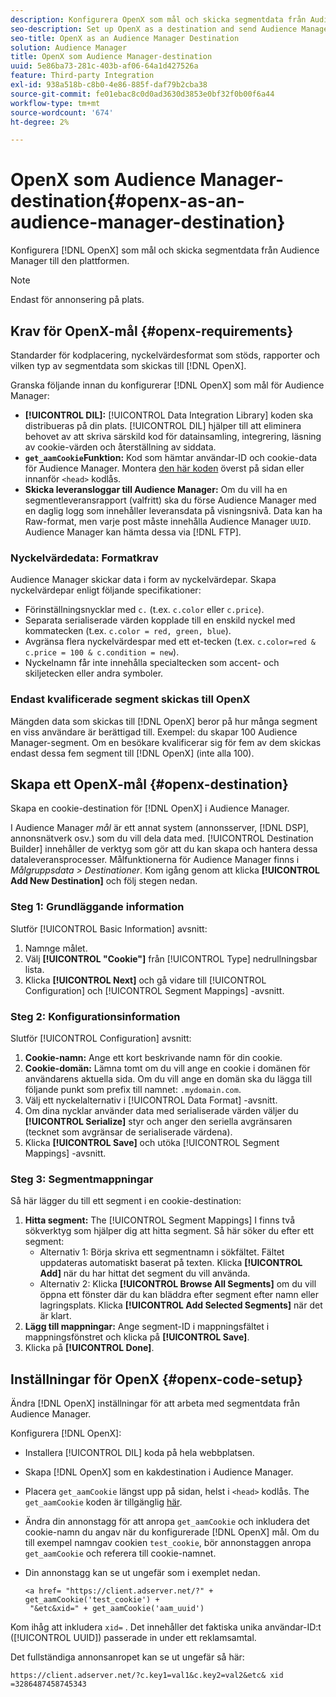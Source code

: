 ```yaml
---
description: Konfigurera OpenX som mål och skicka segmentdata från Audience Manager till den plattformen.
seo-description: Set up OpenX as a destination and send Audience Manager segment data to that platform.
seo-title: OpenX as an Audience Manager Destination
solution: Audience Manager
title: OpenX som Audience Manager-destination
uuid: 5e86ba73-281c-403b-af06-64a1d427526a
feature: Third-party Integration
exl-id: 938a518b-c8b0-4e86-885f-daf79b2cba38
source-git-commit: fe01ebac8c0d0ad3630d3853e0bf32f0b00f6a44
workflow-type: tm+mt
source-wordcount: '674'
ht-degree: 2%

---
```


# OpenX som Audience Manager-destination{#openx-as-an-audience-manager-destination}

Konfigurera [!DNL OpenX] som mål och skicka segmentdata från Audience Manager till den plattformen.

>[!NOTE]
>
>Endast för annonsering på plats.

## Krav för OpenX-mål {#openx-requirements}

Standarder för kodplacering, nyckelvärdesformat som stöds, rapporter och vilken typ av segmentdata som skickas till [!DNL OpenX].

<!-- aam-openx-requirements.xml -->

Granska följande innan du konfigurerar [!DNL OpenX] som mål för Audience Manager:

* **[!UICONTROL DIL]:** [!UICONTROL Data Integration Library] koden ska distribueras på din plats. [!UICONTROL DIL] hjälper till att eliminera behovet av att skriva särskild kod för datainsamling, integrering, läsning av cookie-värden och återställning av siddata.
* **`get_aamCookie`Funktion:** Kod som hämtar användar-ID och cookie-data för Audience Manager. Montera [den här koden](../../features/destinations/get-aam-cookie-code.md) överst på sidan eller innanför `<head>` kodlås.
* **Skicka leveransloggar till Audience Manager:** Om du vill ha en segmentleveransrapport (valfritt) ska du förse Audience Manager med en daglig logg som innehåller leveransdata på visningsnivå. Data kan ha Raw-format, men varje post måste innehålla Audience Manager `UUID`. Audience Manager kan hämta dessa via [!DNL FTP].

### Nyckelvärdedata: Formatkrav

Audience Manager skickar data i form av nyckelvärdepar. Skapa nyckelvärdepar enligt följande specifikationer:

* Förinställningsnycklar med `c.` (t.ex. `c.color` eller `c.price`).
* Separata serialiserade värden kopplade till en enskild nyckel med kommatecken (t.ex. `c.color = red, green, blue`).
* Avgränsa flera nyckelvärdespar med ett et-tecken (t.ex. `c.color=red & c.price = 100 & c.condition = new`).
* Nyckelnamn får inte innehålla specialtecken som accent- och skiljetecken eller andra symboler.

### Endast kvalificerade segment skickas till OpenX

Mängden data som skickas till [!DNL OpenX] beror på hur många segment en viss användare är berättigad till. Exempel: du skapar 100 Audience Manager-segment. Om en besökare kvalificerar sig för fem av dem skickas endast dessa fem segment till [!DNL OpenX] (inte alla 100).

## Skapa ett OpenX-mål {#openx-destination}

Skapa en cookie-destination för [!DNL OpenX] i Audience Manager.

<!-- aam-openx-destination.xml -->

I Audience Manager *mål* är ett annat system (annonsserver, [!DNL DSP], annonsnätverk osv.) som du vill dela data med. [!UICONTROL Destination Builder] innehåller de verktyg som gör att du kan skapa och hantera dessa dataleveransprocesser. Målfunktionerna för Audience Manager finns i *Målgruppsdata > Destinationer*. Kom igång genom att klicka **[!UICONTROL Add New Destination]** och följ stegen nedan.

### Steg 1: Grundläggande information

Slutför [!UICONTROL Basic Information] avsnitt:

1. Namnge målet.
1. Välj **[!UICONTROL "Cookie"]** från [!UICONTROL Type] nedrullningsbar lista.
1. Klicka **[!UICONTROL Next]** och gå vidare till [!UICONTROL Configuration] och [!UICONTROL Segment Mappings] -avsnitt.

### Steg 2: Konfigurationsinformation

Slutför [!UICONTROL Configuration] avsnitt:

1. **Cookie-namn:** Ange ett kort beskrivande namn för din cookie.
1. **Cookie-domän:** Lämna tomt om du vill ange en cookie i domänen för användarens aktuella sida. Om du vill ange en domän ska du lägga till följande punkt som prefix till namnet: `.mydomain.com`.
1. Välj ett nyckelalternativ i [!UICONTROL Data Format] -avsnitt.
1. Om dina nycklar använder data med serialiserade värden väljer du **[!UICONTROL Serialize]** styr och anger den seriella avgränsaren (tecknet som avgränsar de serialiserade värdena).
1. Klicka **[!UICONTROL Save]** och utöka [!UICONTROL Segment Mappings] -avsnitt.

### Steg 3: Segmentmappningar

Så här lägger du till ett segment i en cookie-destination:

1. **Hitta segment:** The [!UICONTROL Segment Mappings] I finns två sökverktyg som hjälper dig att hitta segment. Så här söker du efter ett segment:
   * Alternativ 1: Börja skriva ett segmentnamn i sökfältet. Fältet uppdateras automatiskt baserat på texten. Klicka **[!UICONTROL Add]** när du har hittat det segment du vill använda.
   * Alternativ 2: Klicka **[!UICONTROL Browse All Segments]** om du vill öppna ett fönster där du kan bläddra efter segment efter namn eller lagringsplats. Klicka **[!UICONTROL Add Selected Segments]** när det är klart.
1. **Lägg till mappningar:** Ange segment-ID i mappningsfältet i mappningsfönstret och klicka på **[!UICONTROL Save]**.
1. Klicka på **[!UICONTROL Done]**.

## Inställningar för OpenX {#openx-code-setup}

Ändra [!DNL OpenX] inställningar för att arbeta med segmentdata från Audience Manager.

<!-- aam-openx-code.xml -->

Konfigurera [!DNL OpenX]:

* Installera [!UICONTROL DIL] koda på hela webbplatsen.
* Skapa [!DNL OpenX] som en kakdestination i Audience Manager.
* Placera `get_aamCookie` längst upp på sidan, helst i `<head>` kodlås. The `get_aamCookie` koden är tillgänglig [här](../../features/destinations/get-aam-cookie-code.md).
* Ändra din annonstagg för att anropa `get_aamCookie` och inkludera det cookie-namn du angav när du konfigurerade [!DNL OpenX] mål. Om du till exempel namngav cookien `test_cookie`, bör annonstaggen anropa `get_aamCookie` och referera till cookie-namnet.
* Din annonstagg kan se ut ungefär som i exemplet nedan.

   ```
   <a href= "https://client.adserver.net/?" + get_aamCookie('test_cookie') +
    "&etc&xid=" + get_aamCookie('aam_uuid')
   ```

Kom ihåg att inkludera `xid=` . Det innehåller det faktiska unika användar-ID:t ([!UICONTROL UUID]) passerade in under ett reklamsamtal.

Det fullständiga annonsanropet kan se ut ungefär så här:

```
https://client.adserver.net/?c.key1=val1&c.key2=val2&etc& xid =3286487458745343
```
